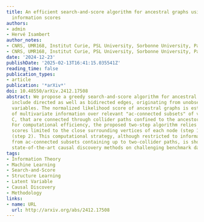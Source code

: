 ```yaml
---
title: An efficient search-and-score algorithm for ancestral graphs using multivariate
  information scores
authors:
- admin
- Hervé Isambert
author_notes:
- CNRS, UMR168, Institut Curie, PSL University, Sorbonne University, Paris, France
- CNRS, UMR168, Institut Curie, PSL University, Sorbonne University, Paris, France
date: '2024-12-23'
publishDate: '2025-02-13T16:41:15.035541Z'
reading_time: false
publication_types:
- article
publication: '*arXiv*'
doi: 10.48550/arXiv.2412.17508
abstract: We propose a greedy search-and-score algorithm for ancestral graphs, which
  include directed as well as bidirected edges, originating from unobserved latent
  variables. The normalized likelihood score of ancestral graphs is estimated in terms
  of multivariate information over relevant "ac-connected subsets" of vertices,
  C, that are connected through collider paths confined to the ancestor set of C.
  For computational efficiency, the proposed two-step algorithm relies on local information
  scores limited to the close surrounding vertices of each node (step 1) and edge
  (step 2). This computational strategy, although restricted to information contributions
  from ac-connected subsets containing up to two-collider paths, is shown to outperform
  state-of-the-art causal discovery methods on challenging benchmark datasets.
tags:
- Information Theory
- Machine Learning
- Search-and-Score
- Structure Learning
- Latent Variable
- Causal Discovery
- Methodology
links:
- name: URL
  url: http://arxiv.org/abs/2412.17508
---
```

